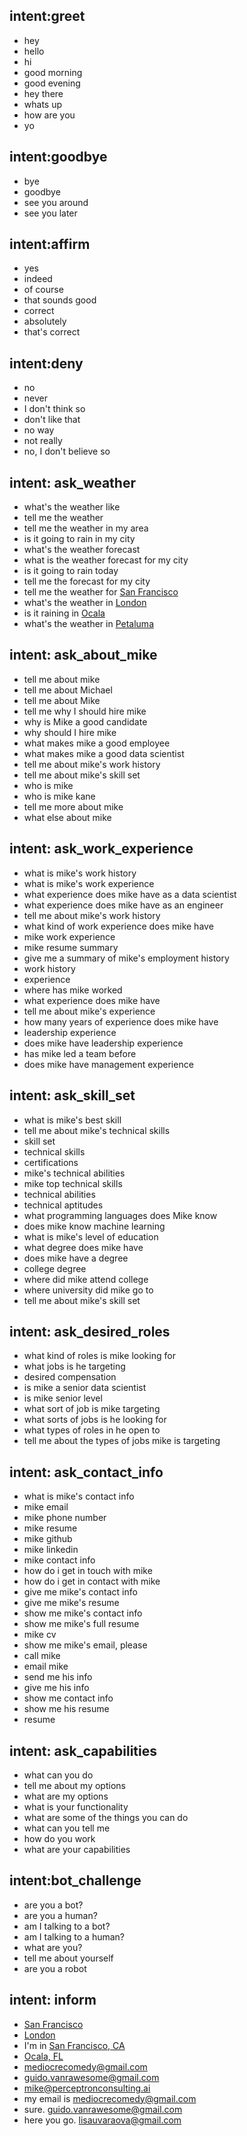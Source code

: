 ## intent:greet
- hey
- hello
- hi
- good morning
- good evening
- hey there
- whats up
- how are you
- yo

## intent:goodbye
- bye
- goodbye
- see you around
- see you later

## intent:affirm
- yes
- indeed
- of course
- that sounds good
- correct
- absolutely
- that's correct

## intent:deny
- no
- never
- I don't think so
- don't like that
- no way
- not really
- no, I don't believe so

## intent: ask_weather 
- what's the weather like
- tell me the weather
- tell me the weather in my area
- is it going to rain in my city
- what's the weather forecast
- what is the weather forecast for my city
- is it going to rain today
- tell me the forecast for my city
- tell me the weather for [San Francisco](location)
- what's the weather in [London](location)
- is it raining in [Ocala](location)
- what's the weather in [Petaluma](location)

## intent: ask_about_mike
- tell me about mike
- tell me about Michael
- tell me about Mike
- tell me why I should hire mike
- why is Mike a good candidate 
- why should I hire mike
- what makes mike a good employee
- what makes mike a good data scientist
- tell me about mike's work history
- tell me about mike's skill set
- who is mike
- who is mike kane
- tell me more about mike
- what else about mike

## intent: ask_work_experience
- what is mike's work history
- what is mike's work experience
- what experience does mike have as a data scientist
- what experience does mike have as an engineer
- tell me about mike's work history
- what kind of work experience does mike have
- mike work experience
- mike resume summary
- give me a summary of mike's employment history
- work history
- experience
- where has mike worked
- what experience does mike have
- tell me about mike's experience
- how many years of experience does mike have
- leadership experience
- does mike have leadership experience
- has mike led a team before
- does mike have management experience

## intent: ask_skill_set
- what is mike's best skill
- tell me about mike's technical skills
- skill set
- technical skills
- certifications
- mike's technical abilities
- mike top technical skills
- technical abilities
- technical aptitudes
- what programming languages does Mike know
- does mike know machine learning
- what is mike's level of education
- what degree does mike have
- does mike have a degree
- college degree
- where did mike attend college
- where university did mike go to
- tell me about mike's skill set

## intent: ask_desired_roles
- what kind of roles is mike looking for
- what jobs is he targeting
- desired compensation
- is mike a senior data scientist
- is mike senior level
- what sort of job is mike targeting
- what sorts of jobs is he looking for
- what types of roles in he open to
- tell me about the types of jobs mike is targeting

## intent: ask_contact_info
- what is mike's contact info
- mike email
- mike phone number
- mike resume
- mike github
- mike linkedin
- mike contact info
- how do i get in touch with mike
- how do i get in contact with mike
- give me mike's contact info
- give me mike's resume
- show me mike's contact info
- show me mike's full resume
- mike cv
- show me mike's email, please
- call mike
- email mike
- send me his info
- give me his info
- show me contact info
- show me his resume
- resume 

## intent: ask_capabilities
- what can you do
- tell me about my options
- what are my options
- what is your functionality
- what are some of the things you can do 
- what can you tell me
- how do you work
- what are your capabilities

## intent:bot_challenge
- are you a bot?
- are you a human?
- am I talking to a bot?
- am I talking to a human?
- what are you?
- tell me about yourself
- are you a robot

## intent: inform
- [San Francisco](location)
- [London](location)
- I'm in [San Francisco, CA](location)
- [Ocala, FL](location)
- [mediocrecomedy@gmail.com](email)
- [guido.vanrawesome@gmail.com](email)
- [mike@perceptronconsulting.ai](email)
- my email is [mediocrecomedy@gmail.com](email)
- sure. [guido.vanrawesome@gmail.com](email)
- here you go. [lisauvaraova@gmail.com](email)
